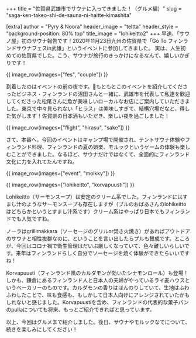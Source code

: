 +++
title = "佐賀県武雄市でサウナに入ってきました！（グルメ編）"
slug = "saga-ken-takeo-shi-de-sauna-ni-haitte-kimashita"

[extra]
author = "Pyry & Noora"
header_image = "teltta"
header_style = "background-position: 80% top"
title_image = "lohikeitto2"
+++
早速、「サウノ屋」初のサウナ報告です！2020年11月23日九州の佐賀県で「Go To フィンランドサウナフェスin武雄」というイベントに参加してきました。
実は、人生初めての佐賀県でした。こう、サウナが旅行のきっかけになるなんて、嬉しいかぎりです！
<!-- more -->

{{ image_row(images=["fes", "couple"]) }}

到着したのはイベントの前の夜です。もともとこのイベントを紹介してくださったビジネス・フィンランドの沼田さんと一緒に、武雄市を代表して私達を歓迎してくださった松尾さんに魚が美味しいローカルなお店にご案内していただきました。東京で中々見られない「ヒラス」は美味しすぎて、結構穴場だなと、得した気がします！佐賀県の日本酒もいただき、楽しい夜を過ごしました！

{{ image_row(images=["flight", "hirasu", "sake"]) }}

さて、本番へ。今回のイベントはキャンプ場で開催され、テントサウナ体験やフィンランド料理、フィンランドの夏の娯楽、モルックというゲームの体験も楽しむことができました。なるほど、サウナだけではなくて、全面的にフィンランド文化に力を入れてたんですね。

{{ image_row(images=["event", "molkky"]) }}

{{ image_row(images=["lohikeitto", "korvapuusti"]) }}

Lohikeitto（サーモンスープ）は安定のクリーム系でした。フィンランドにはすまし汁のようなサーモンスープも存在しますが（プルのおばあさんのlohikeittoはどちらかというとすまし汁系です）クリーム系はやっぱり日本でもフィンランドでも人気ですね。

ノーラはgrillimakkara（ソーセージのグリルor焚き火焼き）があればアウトドアのサウナと相性抜群なのに、ということを言い出したらプルも賛成です。ところが、今回はコロナ禍で衛生管理はだいぶ厳しくなっていて、色々難しいらしいです。来年はフィンランドらしく自分でソーセージを焼く体験ができたらいいですね！

Korvapuusti（フィンランド風のカルダモンが効いたシナモンロール）も登場！しかも、鎌倉にあるフィンランド人と日本人の夫婦がやっているライ麦ハウスというベーカリーのものです。カルダモンの香りはほんのりしていて、生地はふわふわしたことで、味も食感も、もしかして日本人向けにアレンジされていたかもしれないと感じました。Korvapuustiを含め、フィンランドの代表的な菓子パンのpullaについても将来、もっとご紹介できればと思っています。

以上、今回はグルメまで紹介しました。後日、サウナやモルックなでについて、続きを楽しみにしてください！
